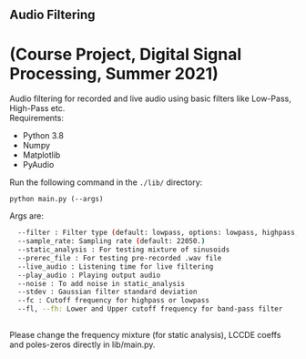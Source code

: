 ## Audio Filtering  
# (Course Project, Digital Signal Processing, Summer 2021)

Audio filtering for recorded and live audio using basic filters like Low-Pass, High-Pass etc.  
Requirements:  
* Python 3.8 
* Numpy  
* Matplotlib  
* PyAudio

Run the following command in the `./lib/` directory:

`python main.py (--args)`  

Args are:  
  ```bash
    --filter : Filter type (default: lowpass, options: lowpass, highpass, bandpass, bandstop, gaussian, lccde, pz)
    --sample_rate: Sampling rate (default: 22050.)
    --static_analysis : For testing mixture of sinusoids
    --prerec_file : For testing pre-recorded .wav file
    --live_audio : Listening time for live filtering
    --play_audio : Playing output audio
    --noise : To add noise in static_analysis
    --stdev : Gaussian filter standard deviation
    --fc : Cutoff frequency for highpass or lowpass
    --fl, --fh: Lower and Upper cutoff frequency for band-pass filter
    
  ```
  
Please change the frequency mixture (for static analysis), LCCDE coeffs and poles-zeros directly in lib/main.py. 
